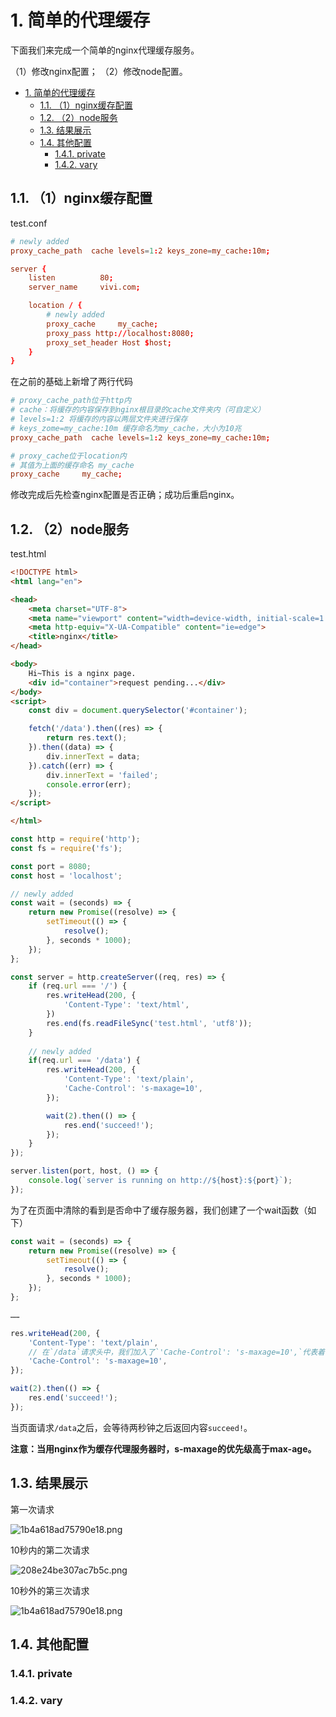 # 1. 简单的代理缓存

下面我们来完成一个简单的nginx代理缓存服务。

（1）修改nginx配置；
（2）修改node配置。

<!-- TOC -->

- [1. 简单的代理缓存](#1-%e7%ae%80%e5%8d%95%e7%9a%84%e4%bb%a3%e7%90%86%e7%bc%93%e5%ad%98)
  - [1.1. （1）nginx缓存配置](#11-1nginx%e7%bc%93%e5%ad%98%e9%85%8d%e7%bd%ae)
  - [1.2. （2）node服务](#12-2node%e6%9c%8d%e5%8a%a1)
  - [1.3. 结果展示](#13-%e7%bb%93%e6%9e%9c%e5%b1%95%e7%a4%ba)
  - [1.4. 其他配置](#14-%e5%85%b6%e4%bb%96%e9%85%8d%e7%bd%ae)
    - [1.4.1. private](#141-private)
    - [1.4.2. vary](#142-vary)

<!-- /TOC -->


## 1.1. （1）nginx缓存配置

test.conf
```conf
# newly added
proxy_cache_path  cache levels=1:2 keys_zone=my_cache:10m;

server {
    listen          80;
    server_name     vivi.com;

    location / {
        # newly added
        proxy_cache     my_cache;
        proxy_pass http://localhost:8080;
        proxy_set_header Host $host;
    }
}
```

在之前的基础上新增了两行代码

```conf
# proxy_cache_path位于http内
# cache：将缓存的内容保存到nginx根目录的cache文件夹内（可自定义）
# levels=1:2 将缓存的内容以两层文件夹进行保存
# keys_zome=my_cache:10m 缓存命名为my_cache，大小为10兆
proxy_cache_path  cache levels=1:2 keys_zone=my_cache:10m;
```

```conf
# proxy_cache位于location内
# 其值为上面的缓存命名 my_cache
proxy_cache     my_cache;
```

修改完成后先检查nginx配置是否正确；成功后重启nginx。

## 1.2. （2）node服务

test.html
```html
<!DOCTYPE html>
<html lang="en">

<head>
    <meta charset="UTF-8">
    <meta name="viewport" content="width=device-width, initial-scale=1.0">
    <meta http-equiv="X-UA-Compatible" content="ie=edge">
    <title>nginx</title>
</head>

<body>
    Hi~This is a nginx page.
    <div id="container">request pending...</div>
</body>
<script>
    const div = document.querySelector('#container');

    fetch('/data').then((res) => {
        return res.text();
    }).then((data) => {
        div.innerText = data;
    }).catch((err) => {
        div.innerText = 'failed';
        console.error(err);
    });
</script>

</html>
```

```js
const http = require('http');
const fs = require('fs');

const port = 8080;
const host = 'localhost';

// newly added
const wait = (seconds) => {
    return new Promise((resolve) => {
        setTimeout(() => {
            resolve();
        }, seconds * 1000);
    });
};

const server = http.createServer((req, res) => {
    if (req.url === '/') {
        res.writeHead(200, {
            'Content-Type': 'text/html',
        })
        res.end(fs.readFileSync('test.html', 'utf8'));
    }
    
    // newly added
    if(req.url === '/data') {
        res.writeHead(200, {
            'Content-Type': 'text/plain',
            'Cache-Control': 's-maxage=10',
        });

        wait(2).then(() => {
            res.end('succeed!');
        });
    }
});

server.listen(port, host, () => {
    console.log(`server is running on http://${host}:${port}`);
});
```

为了在页面中清除的看到是否命中了缓存服务器，我们创建了一个wait函数（如下）

```js
const wait = (seconds) => {
    return new Promise((resolve) => {
        setTimeout(() => {
            resolve();
        }, seconds * 1000);
    });
};

……

res.writeHead(200, {
    'Content-Type': 'text/plain',
    // 在`/data`请求头中，我们加入了`'Cache-Control': 's-maxage=10',`代表着代理缓存10之后才过期；
    'Cache-Control': 's-maxage=10',
});

wait(2).then(() => {
    res.end('succeed!');
});
```

当页面请求`/data`之后，会等待两秒钟之后返回内容`succeed!`。

**注意：当用nginx作为缓存代理服务器时，s-maxage的优先级高于max-age。**

## 1.3. 结果展示


第一次请求

![1b4a618ad75790e18.png](https://www.imageoss.com/images/2019/12/31/1b4a618ad75790e18.png)

10秒内的第二次请求

![208e24be307ac7b5c.png](https://www.imageoss.com/images/2019/12/31/208e24be307ac7b5c.png)

10秒外的第三次请求

![1b4a618ad75790e18.png](https://www.imageoss.com/images/2019/12/31/1b4a618ad75790e18.png)

## 1.4. 其他配置

### 1.4.1. private

### 1.4.2. vary